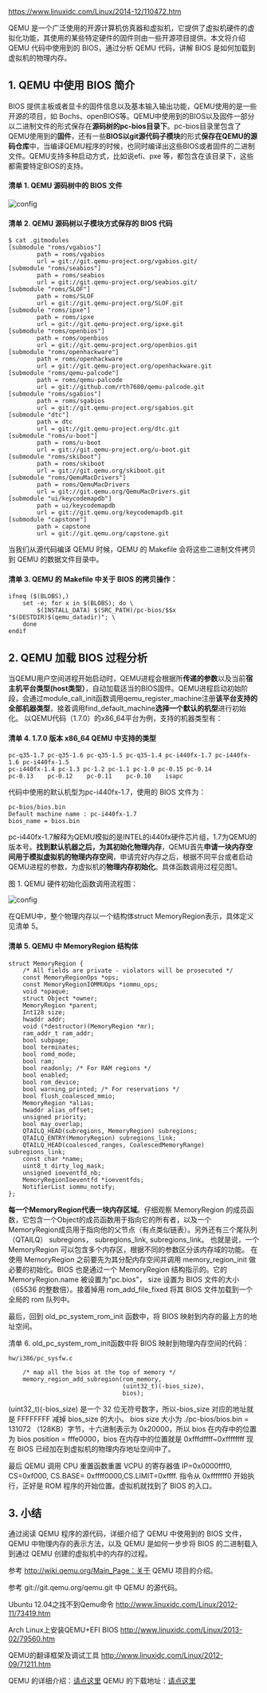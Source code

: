 https://www.linuxidc.com/Linux/2014-12/110472.htm

QEMU 是一个广泛使用的开源计算机仿真器和虚拟机，它提供了虚拟机硬件的虚拟化功能，其使用的某些特定硬件的固件则由一些开源项目提供。本文将介绍 QEMU 代码中使用到的 BIOS，通过分析 QEMU 代码，讲解 BIOS 是如何加载到虚拟机的物理内存。

## 1. QEMU 中使用 BIOS 简介

BIOS 提供主板或者显卡的固件信息以及基本输入输出功能，QEMU使用的是一些开源的项目，如 Bochs、openBIOS等。QEMU中使用到的BIOS以及固件一部分以二进制文件的形式保存在**源码树的pc-bios目录下**。pc-bios目录里包含了QEMU使用到的**固件**，还有一些**BIOS以git源代码子模块**的形式**保存在QEMU的源码仓库**中，当编译QEMU程序的时候，也同时编译出这些BIOS或者固件的二进制文件。QEMU支持多种启动方式，比如说efi、pxe 等，都包含在该目录下，这些都需要特定BIOS的支持。

#### 清单 1. QEMU 源码树中的 BIOS 文件

![config](images/1.png)

#### 清单 2. QEMU 源码树以子模块方式保存的 BIOS 代码

```
$ cat .gitmodules
[submodule "roms/vgabios"]
        path = roms/vgabios
        url = git://git.qemu-project.org/vgabios.git/
[submodule "roms/seabios"]
        path = roms/seabios
        url = git://git.qemu-project.org/seabios.git/
[submodule "roms/SLOF"]
        path = roms/SLOF
        url = git://git.qemu-project.org/SLOF.git
[submodule "roms/ipxe"]
        path = roms/ipxe
        url = git://git.qemu-project.org/ipxe.git
[submodule "roms/openbios"]
        path = roms/openbios
        url = git://git.qemu-project.org/openbios.git
[submodule "roms/openhackware"]
        path = roms/openhackware
        url = git://git.qemu-project.org/openhackware.git
[submodule "roms/qemu-palcode"]
        path = roms/qemu-palcode
        url = git://github.com/rth7680/qemu-palcode.git
[submodule "roms/sgabios"]
        path = roms/sgabios
        url = git://git.qemu-project.org/sgabios.git
[submodule "dtc"]
        path = dtc
        url = git://git.qemu-project.org/dtc.git
[submodule "roms/u-boot"]
        path = roms/u-boot
        url = git://git.qemu-project.org/u-boot.git
[submodule "roms/skiboot"]
        path = roms/skiboot
        url = git://git.qemu.org/skiboot.git
[submodule "roms/QemuMacDrivers"]
        path = roms/QemuMacDrivers
        url = git://git.qemu.org/QemuMacDrivers.git
[submodule "ui/keycodemapdb"]
        path = ui/keycodemapdb
        url = git://git.qemu.org/keycodemapdb.git
[submodule "capstone"]
        path = capstone
        url = git://git.qemu.org/capstone.git
```

当我们从源代码编译 QEMU 时候，QEMU 的 Makefile 会将这些二进制文件拷贝到 QEMU 的数据文件目录中。

#### 清单 3. QEMU 的 Makefile 中关于 BIOS 的拷贝操作：

```
ifneq ($(BLOBS),)
    set -e; for x in $(BLOBS); do \
        $(INSTALL_DATA) $(SRC_PATH)/pc-bios/$$x "$(DESTDIR)$(qemu_datadir)"; \
    done
endif
```

## 2. QEMU 加载 BIOS 过程分析

当QEMU用户空间进程开始启动时，QEMU进程会根据所**传递的参数**以及当前**宿主机平台类型(host类型）**，自动加载适当的BIOS固件。QEMU进程启动初始阶段，会通过module\_call\_init函数调用qemu\_register\_machine注册**该平台支持的全部机器类型**，接着调用find\_default\_machine**选择一个默认的机型**进行初始化。 以QEMU代码（1.7.0）的x86_64平台为例，支持的机器类型有：

#### 清单 4. 1.7.0 版本 x86_64 QEMU 中支持的类型

```
pc-q35-1.7 pc-q35-1.6 pc-q35-1.5 pc-q35-1.4 pc-i440fx-1.7 pc-i440fx-1.6 pc-i440fx-1.5
pc-i440fx-1.4 pc-1.3 pc-1.2 pc-1.1 pc-1.0 pc-0.15 pc-0.14
pc-0.13    pc-0.12    pc-0.11    pc-0.10    isapc
```

代码中使用的默认机型为pc-i440fx-1.7，使用的 BIOS 文件为：

```
pc-bios/bios.bin
Default machine name : pc-i440fx-1.7
bios_name = bios.bin
```

pc-i440fx-1.7解释为QEMU模拟的是INTEL的i440fx硬件芯片组，1.7为QEMU的版本号。**找到默认机器之后，为其初始化物理内存**，QEMU首先**申请一块内存空间用于模拟虚拟机的物理内存空间**，申请完好内存之后，根据不同平台或者启动QEMU进程的参数，为虚拟机的**物理内存初始化**。具体函数调用过程见图1。

图 1. QEMU 硬件初始化函数调用流程图：

![config](images/2.jpg)

在QEMU中，整个物理内存以一个结构体struct MemoryRegion表示，具体定义见清单 5。

#### 清单 5. QEMU 中 MemoryRegion 结构体

```
struct MemoryRegion {
    /* All fields are private - violators will be prosecuted */
    const MemoryRegionOps *ops;
    const MemoryRegionIOMMUOps *iommu_ops;
    void *opaque;
    struct Object *owner;
    MemoryRegion *parent;
    Int128 size;
    hwaddr addr;
    void (*destructor)(MemoryRegion *mr);
    ram_addr_t ram_addr;
    bool subpage;
    bool terminates;
    bool romd_mode;
    bool ram;
    bool readonly; /* For RAM regions */
    bool enabled;
    bool rom_device;
    bool warning_printed; /* For reservations */
    bool flush_coalesced_mmio;
    MemoryRegion *alias;
    hwaddr alias_offset;
    unsigned priority;
    bool may_overlap;
    QTAILQ_HEAD(subregions, MemoryRegion) subregions;
    QTAILQ_ENTRY(MemoryRegion) subregions_link;
    QTAILQ_HEAD(coalesced_ranges, CoalescedMemoryRange) subregions_link;
    const char *name;
    uint8_t dirty_log_mask;
    unsigned ioeventfd_nb;
    MemoryRegionIoeventfd *ioeventfds;
    NotifierList iommu_notify;
};
```

**每一个MemoryRegion代表一块内存区域**。仔细观察 MemoryRegion 的成员函数，它包含一个Object的成员函数用于指向它的所有者，以及一个 MemoryRegion成员用于指向他的父节点（有点类似链表）。另外还有三个尾队列（QTAILQ） subregions， subregions\_link, subregions\_link。 也就是说，一个 MemoryRegion 可以包含多个内存区，根据不同的参数区分该内存域的功能。 在使用 MemoryRegion 之前要先为其分配内存空间并调用 memory\_region\_init 做必要的初始化。BIOS 也是通过一个 MemoryRegion 结构指示的。它的 MemoryRegion.name 被设置为"pc.bios"， size 设置为 BIOS 文件的大小（65536 的整数倍）。接着掉用 rom\_add\_file\_fixed 将其 BIOS 文件加载到一个全局的 rom 队列中。

最后，回到 old\_pc\_system\_rom\_init 函数中，将 BIOS 映射到内存的最上方的地址空间。

清单 6. old\_pc\_system\_rom\_init函数中将 BIOS 映射到物理内存空间的代码：

```
hw/i386/pc_sysfw.c

    /* map all the bios at the top of memory */
    memory_region_add_subregion(rom_memory,
                                (uint32_t)(-bios_size),
                                bios);
```

(uint32\_t)(\-bios\_size) 是一个 32 位无符号数字，所以-bios\_size 对应的地址就是 FFFFFFFF 减掉 bios\_size 的大小。 bios size 大小为 ./pc-bios/bios.bin = 131072 （128KB）字节，十六进制表示为 0x20000，所以 bios 在内存中的位置为 bios position = fffe0000，bios 在内存中的位置就是 0xfffdffff~0xffffffff 现在 BIOS 已经加在到虚拟机的物理内存地址空间中了。

最后 QEMU 调用 CPU 重置函数重置 VCPU 的寄存器值 IP=0x0000fff0, CS=0xf000, CS.BASE= 0xffff0000,CS.LIMIT=0xffff. 指令从 0xfffffff0 开始执行，正好是 ROM 程序的开始位置。虚拟机就找到了 BIOS 的入口。

## 3. 小结

通过阅读 QEMU 程序的源代码，详细介绍了 QEMU 中使用到的 BIOS 文件，QEMU 中物理内存的表示方法，以及 QEMU 是如何一步步将 BIOS 的二进制载入到通过 QEMU 创建的虚拟机中的内存的过程。

参考 http://wiki.qemu.org/Main_Page：关于 QEMU 项目的介绍。

参考 git://git.qemu.org/qemu.git 中 QEMU 的源代码。

Ubuntu 12.04之找不到Qemu命令 http://www.linuxidc.com/Linux/2012-11/73419.htm

Arch Linux上安装QEMU+EFI BIOS http://www.linuxidc.com/Linux/2013-02/79560.htm

QEMU的翻译框架及调试工具 http://www.linuxidc.com/Linux/2012-09/71211.htm

QEMU 的详细介绍：[请点这里](https://www.linuxidc.com/Linux/2013-08/88894.htm)
QEMU 的下载地址：[请点这里](https://www.linuxidc.com/down.aspx?id=960)